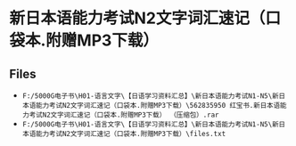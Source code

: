 # 新日本语能力考试N2文字词汇速记（口袋本.附赠MP3下载）

## Files

- `F:/5000G电子书\H01-语言文字\【日语学习资料汇总】\新日本语能力考试N1-N5\新日本语能力考试N2文字词汇速记（口袋本.附赠MP3下载）\562835950 红宝书.新日本语能力考试N2文字词汇速记（口袋本.附赠MP3下载） （压缩包）.rar`
- `F:/5000G电子书\H01-语言文字\【日语学习资料汇总】\新日本语能力考试N1-N5\新日本语能力考试N2文字词汇速记（口袋本.附赠MP3下载）\files.txt`

